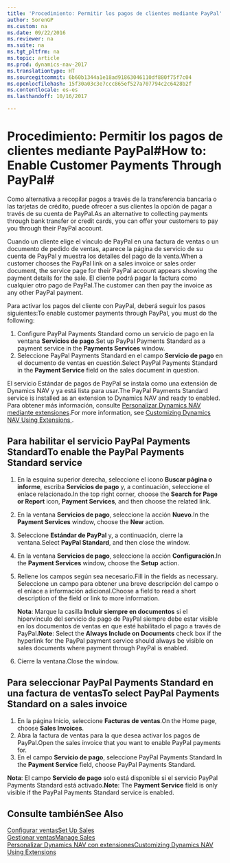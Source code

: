 ```yaml
---
title: 'Procedimiento: Permitir los pagos de clientes mediante PayPal'
author: SorenGP
ms.custom: na
ms.date: 09/22/2016
ms.reviewer: na
ms.suite: na
ms.tgt_pltfrm: na
ms.topic: article
ms.prod: dynamics-nav-2017
ms.translationtype: HT
ms.sourcegitcommit: 6b60b1344a1e18ad91863046110df880f75f7c04
ms.openlocfilehash: 15f30a03c3e7ccc865ef527a707794c2c6428b2f
ms.contentlocale: es-es
ms.lasthandoff: 10/16/2017

---
```


# <a name="how-to-enable-customer-payments-through-paypal"></a><span data-ttu-id="12938-102">Procedimiento: Permitir los pagos de clientes mediante PayPal#</span><span class="sxs-lookup"><span data-stu-id="12938-102">How to: Enable Customer Payments Through PayPal#</span></span>
<span data-ttu-id="12938-103">Como alternativa a recopilar pagos a través de la transferencia bancaria o las tarjetas de crédito, puede ofrecer a sus clientes la opción de pagar a través de su cuenta de PayPal.</span><span class="sxs-lookup"><span data-stu-id="12938-103">As an alternative to collecting payments through bank transfer or credit cards, you can offer your customers to pay you through their PayPal account.</span></span>

<span data-ttu-id="12938-104">Cuando un cliente elige el vínculo de PayPal en una factura de ventas o un documento de pedido de ventas, aparece la página de servicio de su cuenta de PayPal y muestra los detalles del pago de la venta.</span><span class="sxs-lookup"><span data-stu-id="12938-104">When a customer chooses the PayPal link on a sales invoice or sales order document, the service page for their PayPal account appears showing the payment details for the sale.</span></span> <span data-ttu-id="12938-105">El cliente podrá pagar la factura como cualquier otro pago de PayPal.</span><span class="sxs-lookup"><span data-stu-id="12938-105">The customer can then pay the invoice as any other PayPal payment.</span></span>

<span data-ttu-id="12938-106">Para activar los pagos del cliente con PayPal, deberá seguir los pasos siguientes:</span><span class="sxs-lookup"><span data-stu-id="12938-106">To enable customer payments through PayPal, you must do the following:</span></span>

1. <span data-ttu-id="12938-107">Configure PayPal Payments Standard como un servicio de pago en la ventana **Servicios de pago**.</span><span class="sxs-lookup"><span data-stu-id="12938-107">Set up PayPal Payments Standard as a payment service in the **Payments Services** window.</span></span>
2. <span data-ttu-id="12938-108">Seleccione PayPal Payments Standard en el campo **Servicio de pago** en el documento de ventas en cuestión.</span><span class="sxs-lookup"><span data-stu-id="12938-108">Select PayPal Payments Standard in the **Payment Service** field on the sales document in question.</span></span>

<span data-ttu-id="12938-109">El servicio Estándar de pagos de PayPal se instala como una extensión de Dynamics NAV y ya está lista para usar.</span><span class="sxs-lookup"><span data-stu-id="12938-109">The PayPal Payments Standard service is installed as an extension to Dynamics NAV and ready to enabled.</span></span> <span data-ttu-id="12938-110">Para obtener más información, consulte [Personalizar Dynamics NAV mediante extensiones](ui-extensions.md).</span><span class="sxs-lookup"><span data-stu-id="12938-110">For more information, see [Customizing Dynamics NAV Using Extensions ](ui-extensions.md).</span></span>

## <a name="to-enable-the-paypal-payments-standard-service"></a><span data-ttu-id="12938-111">Para habilitar el servicio PayPal Payments Standard</span><span class="sxs-lookup"><span data-stu-id="12938-111">To enable the PayPal Payments Standard service</span></span>
1. <span data-ttu-id="12938-112">En la esquina superior derecha, seleccione el icono **Buscar página o informe**, escriba **Servicios de pago** y, a continuación, seleccione el enlace relacionado.</span><span class="sxs-lookup"><span data-stu-id="12938-112">In the top right corner, choose the **Search for Page or Report** icon, **Payment Services**, and then choose the related link.</span></span>  
2. <span data-ttu-id="12938-113">En la ventana **Servicios de pago**, seleccione la acción **Nuevo**.</span><span class="sxs-lookup"><span data-stu-id="12938-113">In the **Payment Services** window, choose the **New** action.</span></span>
3. <span data-ttu-id="12938-114">Seleccione **Estándar de PayPal** y, a continuación, cierre la ventana.</span><span class="sxs-lookup"><span data-stu-id="12938-114">Select **PayPal Standard**, and then close the window.</span></span>
4. <span data-ttu-id="12938-115">En la ventana **Servicios de pago**, seleccione la acción **Configuración**.</span><span class="sxs-lookup"><span data-stu-id="12938-115">In the **Payment Services** window, choose the **Setup** action.</span></span>
5. <span data-ttu-id="12938-116">Rellene los campos según sea necesario.</span><span class="sxs-lookup"><span data-stu-id="12938-116">Fill in the fields as necessary.</span></span> <span data-ttu-id="12938-117">Seleccione un campo para obtener una breve descripción del campo o el enlace a información adicional.</span><span class="sxs-lookup"><span data-stu-id="12938-117">Choose a field to read a short description of the field or link to more information.</span></span>

    <span data-ttu-id="12938-118">**Nota**: Marque la casilla **Incluir siempre en documentos** si el hipervínculo del servicio de pago de PayPal siempre debe estar visible en los documentos de ventas en que esté habilitado el pago a través de PayPal.</span><span class="sxs-lookup"><span data-stu-id="12938-118">**Note**: Select the **Always Include on Documents** check box if the hyperlink for the PayPal payment service should always be visible on sales documents where payment through PayPal is enabled.</span></span>

6. <span data-ttu-id="12938-119">Cierre la ventana.</span><span class="sxs-lookup"><span data-stu-id="12938-119">Close the window.</span></span>

## <a name="to-select-paypal-payments-standard-on-a-sales-invoice"></a><span data-ttu-id="12938-120">Para seleccionar PayPal Payments Standard en una factura de ventas</span><span class="sxs-lookup"><span data-stu-id="12938-120">To select PayPal Payments Standard on a sales invoice</span></span>
1. <span data-ttu-id="12938-121">En la página Inicio, seleccione **Facturas de ventas**.</span><span class="sxs-lookup"><span data-stu-id="12938-121">On the Home page, choose **Sales Invoices**.</span></span>
2. <span data-ttu-id="12938-122">Abra la factura de ventas para la que desea activar los pagos de PayPal.</span><span class="sxs-lookup"><span data-stu-id="12938-122">Open the sales invoice that you want to enable PayPal payments for.</span></span>
3. <span data-ttu-id="12938-123">En el campo **Servicio de pago**, seleccione PayPal Payments Standard.</span><span class="sxs-lookup"><span data-stu-id="12938-123">In the **Payment Service** field, choose PayPal Payments Standard.</span></span>

<span data-ttu-id="12938-124">**Nota**: El campo **Servicio de pago** solo está disponible si el servicio PayPal Payments Standard está activado.</span><span class="sxs-lookup"><span data-stu-id="12938-124">**Note**: The **Payment Service** field is only visible if the PayPal Payments Standard service is enabled.</span></span>   

## <a name="see-also"></a><span data-ttu-id="12938-125">Consulte también</span><span class="sxs-lookup"><span data-stu-id="12938-125">See Also</span></span>  
[<span data-ttu-id="12938-126">Configurar ventas</span><span class="sxs-lookup"><span data-stu-id="12938-126">Set Up Sales</span></span>](sales-setup-sales.md)  
[<span data-ttu-id="12938-127">Gestionar ventas</span><span class="sxs-lookup"><span data-stu-id="12938-127">Manage Sales</span></span>](sales-manage-sales.md)  
[<span data-ttu-id="12938-128">Personalizar Dynamics NAV con extensiones</span><span class="sxs-lookup"><span data-stu-id="12938-128">Customizing Dynamics NAV Using Extensions</span></span>](ui-extensions.md)

